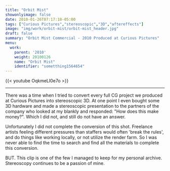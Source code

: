 ```yaml
---
title: "Orbit Mist"
showonlyimage: false
date: 2010-01-26T07:17:18-05:00
tags: ["Curious Pictures","stereoscopic","3D","aftereffects"]
image: "img/work/orbit-mist/orbit-mist_header.jpg"
draft: false
summary: "Orbit Mist Commercial - 2010 Produced at Curious Pictures"
menu:
  work:
    parent: '2010'
    weight: 20100126
    name: "Orbit Mist"
    identifier: "sometthing1564654"
---
```


{{< youtube OqkmeLI0e7o >}}

---


There was a time when I tried to convert every full CG project we produced at Curious Pictures into stereoscopic 3D. At one point I even bought some 3D hardware and made a stereoscopic presentation to the partners of the company who looked at my blankly and responded: "How does this make money?". Which I did not, and still do not have an answer.

Unfortunately I did not complete the conversion of this shot. Freelance artists feeling different pressures than staffers would often 'break the rules', and do things like working locally, or not utilize the render farm. So I was never able to find the time to search and find all the materials to complete this conversion.

BUT. This clip is one of the few I managed to keep for my personal archive. Stereoscopy continues to be a passion of mine.
